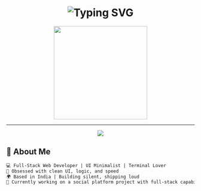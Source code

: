 <!-- README.md - Dark, Clean, Dev-Dashboard Vibe -->

<h1 align="center">
  <img src="https://readme-typing-svg.demolab.com?font=Fira+Code&weight=500&size=24&duration=3000&pause=1000&color=00FFB2&center=true&vCenter=true&width=440&lines=Hey%2C+I'm+Nithen+Bains!;Full-Stack+Web+Developer.;Minimalist+Design+%7C+Clean+Code+%7C+Dark+Mode+Lover" alt="Typing SVG" />
</h1>

<p align="center">
  <img src="https://media.giphy.com/media/xT0xeJpnrWC4XWblEk/giphy.gif" width="250" />
</p>

---

<p align="center"> <img src="https://skillicons.dev/icons?i=html,css,tailwind,js,react,nodejs,express,mongodb,git,github,vscode&theme=dark" /> </p>

## 🧠 About Me

```txt
💻 Full-Stack Web Developer | UI Minimalist | Terminal Lover
🎯 Obsessed with clean UI, logic, and speed
🌍 Based in India | Building silent, shipping loud
🧪 Currently working on a social platform project with full-stack capabilities
